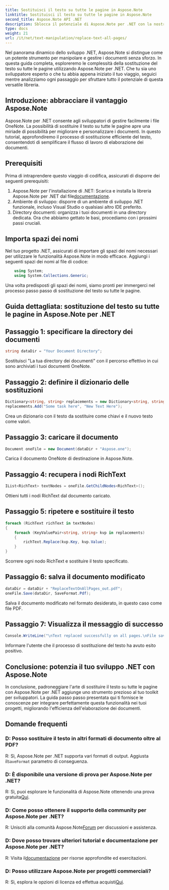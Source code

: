 ```yaml
---
title: Sostituisci il testo su tutte le pagine in Aspose.Note
linktitle: Sostituisci il testo su tutte le pagine in Aspose.Note
second_title: Aspose.Note API .NET
description: Sblocca il potenziale di Aspose.Note per .NET con la nostra guida passo passo sulla sostituzione del testo su tutte le pagine. Semplifica l'elaborazione dei documenti senza sforzo.
type: docs
weight: 21
url: /it/net/text-manipulation/replace-text-all-pages/
---
```

Nel panorama dinamico dello sviluppo .NET, Aspose.Note si distingue come un potente strumento per manipolare e gestire i documenti senza sforzo. In questa guida completa, esploreremo le complessità della sostituzione del testo su tutte le pagine utilizzando Aspose.Note per .NET. Che tu sia uno sviluppatore esperto o che tu abbia appena iniziato il tuo viaggio, seguici mentre analizziamo ogni passaggio per sfruttare tutto il potenziale di questa versatile libreria.
## Introduzione: abbracciare il vantaggio Aspose.Note
Aspose.Note per .NET consente agli sviluppatori di gestire facilmente i file OneNote. La possibilità di sostituire il testo su tutte le pagine apre una miriade di possibilità per migliorare e personalizzare i documenti. In questo tutorial, approfondiremo il processo di sostituzione efficiente del testo, consentendoti di semplificare il flusso di lavoro di elaborazione dei documenti.
## Prerequisiti
Prima di intraprendere questo viaggio di codifica, assicurati di disporre dei seguenti prerequisiti:
1.  Aspose.Note per l'installazione di .NET: Scarica e installa la libreria Aspose.Note per .NET dal file[documentazione](https://reference.aspose.com/note/net/).
2. Ambiente di sviluppo: disporre di un ambiente di sviluppo .NET funzionale, incluso Visual Studio o qualsiasi altro IDE preferito.
3. Directory documenti: organizza i tuoi documenti in una directory dedicata.
Ora che abbiamo gettato le basi, procediamo con i prossimi passi cruciali.
## Importa spazi dei nomi
Nel tuo progetto .NET, assicurati di importare gli spazi dei nomi necessari per utilizzare le funzionalità Aspose.Note in modo efficace. Aggiungi i seguenti spazi dei nomi al file di codice:
```csharp
    using System;
    using System.Collections.Generic;
```
Una volta predisposti gli spazi dei nomi, siamo pronti per immergerci nel processo passo passo di sostituzione del testo su tutte le pagine.
## Guida dettagliata: sostituzione del testo su tutte le pagine in Aspose.Note per .NET
## Passaggio 1: specificare la directory dei documenti
```csharp
string dataDir = "Your Document Directory";
```
Sostituisci "La tua directory dei documenti" con il percorso effettivo in cui sono archiviati i tuoi documenti OneNote.
## Passaggio 2: definire il dizionario delle sostituzioni
```csharp
Dictionary<string, string> replacements = new Dictionary<string, string>();
replacements.Add("Some task here", "New Text Here");
```
Crea un dizionario con il testo da sostituire come chiavi e il nuovo testo come valori.
## Passaggio 3: caricare il documento
```csharp
Document oneFile = new Document(dataDir + "Aspose.one");
```
Carica il documento OneNote di destinazione in Aspose.Note.
## Passaggio 4: recupera i nodi RichText
```csharp
IList<RichText> textNodes = oneFile.GetChildNodes<RichText>();
```
Ottieni tutti i nodi RichText dal documento caricato.
## Passaggio 5: ripetere e sostituire il testo
```csharp
foreach (RichText richText in textNodes)
{
    foreach (KeyValuePair<string, string> kvp in replacements)
    {
        richText.Replace(kvp.Key, kvp.Value);
    }
}
```
Scorrere ogni nodo RichText e sostituire il testo specificato.
## Passaggio 6: salva il documento modificato
```csharp
dataDir = dataDir + "ReplaceTextOnAllPages_out.pdf";
oneFile.Save(dataDir, SaveFormat.Pdf);
```
Salva il documento modificato nel formato desiderato, in questo caso come file PDF.
## Passaggio 7: Visualizza il messaggio di successo
```csharp
Console.WriteLine("\nText replaced successfully on all pages.\nFile saved at " + dataDir);
```
Informare l'utente che il processo di sostituzione del testo ha avuto esito positivo.
## Conclusione: potenzia il tuo sviluppo .NET con Aspose.Note
In conclusione, padroneggiare l'arte di sostituire il testo su tutte le pagine con Aspose.Note per .NET aggiunge uno strumento prezioso al tuo toolkit per sviluppatori. La guida passo passo presentata qui ti fornisce le conoscenze per integrare perfettamente questa funzionalità nei tuoi progetti, migliorando l'efficienza dell'elaborazione dei documenti.
## Domande frequenti
### D: Posso sostituire il testo in altri formati di documento oltre al PDF?
 R: Sì, Aspose.Note per .NET supporta vari formati di output. Aggiusta il`SaveFormat` parametro di conseguenza.
### D: È disponibile una versione di prova per Aspose.Note per .NET?
 R: Sì, puoi esplorare le funzionalità di Aspose.Note ottenendo una prova gratuita[Qui](https://releases.aspose.com/).
### D: Come posso ottenere il supporto della community per Aspose.Note per .NET?
 R: Unisciti alla comunità Aspose.Note[Forum](https://forum.aspose.com/c/note/28) per discussioni e assistenza.
### D: Dove posso trovare ulteriori tutorial e documentazione per Aspose.Note per .NET?
 R: Visita il[documentazione](https://reference.aspose.com/note/net/) per risorse approfondite ed esercitazioni.
### D: Posso utilizzare Aspose.Note per progetti commerciali?
 R: Sì, esplora le opzioni di licenza ed effettua acquisti[Qui](https://purchase.aspose.com/buy).
